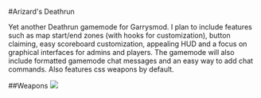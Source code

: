 #Arizard's Deathrun

Yet another Deathrun gamemode for Garrysmod. I plan to include features such as map start/end zones (with hooks for customization), button claiming, easy scoreboard customization, appealing HUD and a focus on graphical interfaces for admins and players. The gamemode will also include formatted gamemode chat messages and an easy way to add chat commands. Also features css weapons by default.

##Weapons
![](http://i.imgur.com/IpI21M7.png)